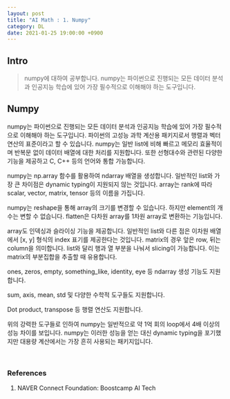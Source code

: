 ```yaml
---
layout: post
title: "AI Math : 1. Numpy"
category: DL
date: 2021-01-25 19:00:00 +0900
---
```

## Intro
>numpy에 대하여 공부합니다. numpy는 파이썬으로 진행되는 모든 데이터 분석과 인공지능 학습에 있어 가장 필수적으로 이해해야 하는 도구입니다.

## Numpy
numpy는 파이썬으로 진행되는 모든 데이터 분석과 인공지능 학습에 있어 가장 필수적으로 이해해야 하는 도구입니다. 파이썬의 고성능 과학 계산용 패키지로서 행렬과 벡터 연산의 표준이라고 할 수 있습니다. numpy는 일반 list에 비해 빠르고 메모리 효율적이며 반복문 없이 데이터 배열에 대한 처리를 지원합니다. 또한 선형대수와 관련된 다양한 기능을 제공하고 C, C++ 등의 언어와 통합 가능합니다.

numpy는 np.array 함수를 활용하여 ndarray 배열을 생성합니다. 일반적인 list와 가장 큰 차이점은 dynamic typing이 지원되지 않는 것입니다. array는 rank에 따라 scalar, vector, matrix, tensor 등의 이름을 가집니다.

numpy는 reshape을 통해 array의 크기를 변경할 수 있습니다. 하지만 element의 개수는 변할 수 없습니다. flatten은 다차원 array를 1차원 array로 변환하는 기능입니다.

array도 인덱싱과 슬라이싱 기능을 제공합니다. 일반적인 list와 다른 점은 이차원 배열에서 [x, y] 형식의 index 표기를 제공한다는 것입니다. matrix의 경우 앞은 row, 뒤는 column을 의미합니다. list와 달리 행과 열 부분을 나눠서 slicing이 가능합니다. 이는 matrix의 부분집합을 추출할 때 유용합니다.

ones, zeros, empty, something_like, identity, eye 등 ndarray 생성 기능도 지원합니다.

sum, axis, mean, std 및 다양한 수학적 도구들도 지원합니다.

Dot product, transpose 등 행렬 연산도 지원합니다.

위의 강력한 도구들로 인하여 numpy는 일반적으로 약 1억 회의 loop에서 4배 이상의 성능 차이를 보입니다. numpy는 이러한 성능을 얻는 대신 dynamic typing을 포기했지만 대용량 계산에서는 가장 흔히 사용되는 패키지입니다.

<br/>

### References
1. NAVER Connect Foundation: Boostcamp AI Tech
